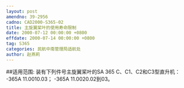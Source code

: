 ```yaml
---
layout: post
amendno: 39-2956
cadno: CAD2000-S365-02
title: 主旋翼桨叶的使用寿命限制
date: 2000-07-12 00:00:00 +0800
effdate: 2000-07-14 00:00:00 +0800
tag: S365
categories: 民航中南管理局适航处
author: 赵燕莉
---
```


##适用范围:
装有下列件号主旋翼桨叶的SA 365 C、C1、C2和C3型直升机： -365A 11.0010.03； -365A 11.0020.02到03。

